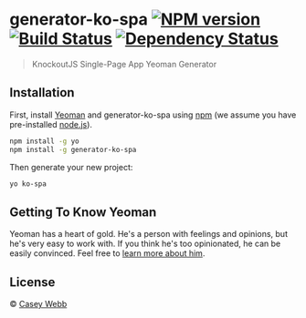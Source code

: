 # generator-ko-spa [![NPM version][npm-image]][npm-url] [![Build Status][travis-image]][travis-url] [![Dependency Status][daviddm-image]][daviddm-url]
> KnockoutJS Single-Page App Yeoman Generator

## Installation

First, install [Yeoman](http://yeoman.io) and generator-ko-spa using [npm](https://www.npmjs.com/) (we assume you have pre-installed [node.js](https://nodejs.org/)).

```bash
npm install -g yo
npm install -g generator-ko-spa
```

Then generate your new project:

```bash
yo ko-spa
```

## Getting To Know Yeoman

Yeoman has a heart of gold. He&#39;s a person with feelings and opinions, but he&#39;s very easy to work with. If you think he&#39;s too opinionated, he can be easily convinced. Feel free to [learn more about him](http://yeoman.io/).

## License

 © [Casey Webb]()


[npm-image]: https://badge.fury.io/js/generator-ko-spa.svg
[npm-url]: https://npmjs.org/package/generator-ko-spa
[travis-image]: https://travis-ci.org/caseyWebb/generator-ko-spa.svg?branch=master
[travis-url]: https://travis-ci.org/caseyWebb/generator-ko-spa
[daviddm-image]: https://david-dm.org/caseyWebb/generator-ko-spa.svg?theme=shields.io
[daviddm-url]: https://david-dm.org/caseyWebb/generator-ko-spa
